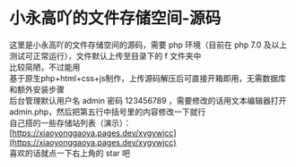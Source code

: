 # 小永高吖的文件存储空间-源码  
这里是小永高吖的文件存储空间的源码，需要 php 环境（目前在 php 7.0 及以上测试可正常运行），文件默认上传至目录下的 f 文件夹中  
比较简陋，不过能用  
基于原生php+html+css+js制作，上传源码解压后可直接开箱即用，无需数据库和额外安装步骤  
后台管理默认用户名 admin 密码 123456789 ，需要修改的话用文本编辑器打开admin.php，然后把第五行中括号里的内容修改一下就行  
自己搭的一些存储站列表（演示）：[https://xiaoyonggaoya.pages.dev/xygywjcc](https://xiaoyonggaoya.pages.dev/xygywjcc)  
喜欢的话就点一下右上角的 star 吧
